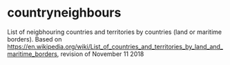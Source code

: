 # countryneighbours



List of neigbhouring countries and territories by countries (land or maritime borders). Based on https://en.wikipedia.org/wiki/List_of_countries_and_territories_by_land_and_maritime_borders, revision of November 11 2018
